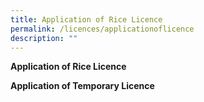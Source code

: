 ```yaml
---
title: Application of Rice Licence
permalink: /licences/applicationoflicence
description: ""
---
```

**Application of Rice Licence**

**Application of Temporary Licence**
